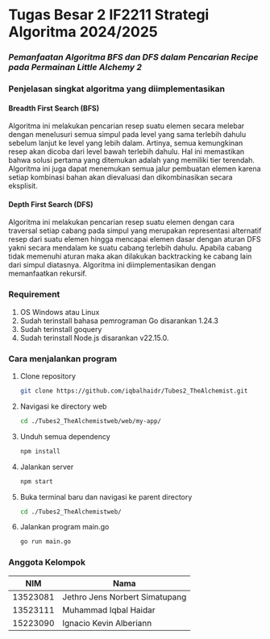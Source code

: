 # Tugas Besar 2 IF2211 Strategi Algoritma 2024/2025

### *Pemanfaatan Algoritma BFS dan DFS dalam Pencarian Recipe pada Permainan Little Alchemy 2*

### Penjelasan singkat algoritma yang diimplementasikan
#### Breadth First Search (BFS)
Algoritma ini melakukan pencarian resep suatu elemen secara melebar dengan menelusuri semua simpul pada level yang sama terlebih dahulu sebelum lanjut ke level yang lebih dalam. Artinya, semua kemungkinan resep akan dicoba dari level bawah terlebih dahulu. Hal ini memastikan bahwa solusi pertama yang ditemukan adalah yang memiliki tier terendah. Algoritma ini juga dapat menemukan semua jalur pembuatan elemen karena setiap kombinasi bahan akan dievaluasi dan dikombinasikan secara eksplisit.

#### Depth First Search (DFS)
Algoritma ini melakukan pencarian resep suatu elemen dengan cara traversal setiap cabang pada simpul yang merupakan representasi alternatif resep dari suatu 
elemen hingga mencapai elemen dasar dengan aturan DFS yakni secara mendalam ke suatu cabang terlebih dahulu.
Apabila cabang tidak memenuhi aturan maka akan dilakukan backtracking ke cabang lain dari simpul
diatasnya. Algoritma ini diimplementasikan dengan memanfaatkan rekursif.


### Requirement
1. OS Windows atau Linux
2. Sudah terinstall bahasa pemrograman Go disarankan 1.24.3
3. Sudah terinstall goquery
4. Sudah terinstall Node.js disarankan v22.15.0.

### Cara menjalankan program
1. Clone repository
   ```sh
   git clone https://github.com/iqbalhaidr/Tubes2_TheAlchemist.git
   ```
2. Navigasi ke directory web
   ```sh
   cd ./Tubes2_TheAlchemistweb/web/my-app/
   ```
3. Unduh semua dependency
   ```sh
   npm install
   ```
4. Jalankan server
   ```sh
   npm start
   ```
5. Buka terminal baru dan navigasi ke parent directory
   ```sh
   cd ./Tubes2_TheAlchemistweb/
   ```
6. Jalankan program main.go
   ```sh
   go run main.go
   ```

### Anggota Kelompok
| NIM      | Nama                            |
| -------- | ------------------------------- |
| 13523081 | Jethro Jens Norbert Simatupang  |
| 13523111 | Muhammad Iqbal Haidar           |
| 15223090 | Ignacio Kevin Alberiann         |
